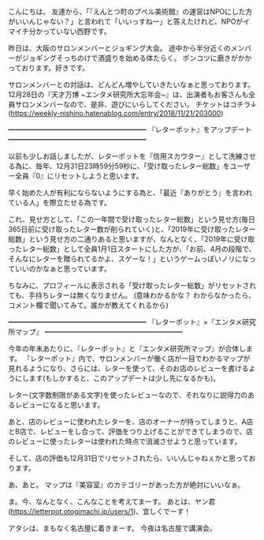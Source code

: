こんにちは。
友達から、「『えんとつ町のプペル美術館』の運営はNPOにした方がいいんじゃない？」と言われて「いいっすねー」と答えたけれど、NPOがイマイチ分かっていない西野です。

昨日は、大阪のサロンメンバーとジョギング大会。
途中から半分近くのメンバーがジョギングそっちのけで酒盛りを始める体たらく。
ポンコツに磨きがかかっております。好きです。

サロンメンバーとの対話は、どんどん増やしていきたいなぁと思っております。
12月28日の『天才万博 ~エンタメ研究所大忘年会~』は、出演者もお客さんも全員サロンメンバーなので、是非、遊びにいらしてください。
チケットはコチラ↓
(https://weekly-nishino.hatenablog.com/entry/2018/11/21/203000)

━━━━━━━━━━━━━━━━━━━━
『レターポット』をアップデート
━━━━━━━━━━━━━━━━━━━━

以前も少しお話しましたが、レターポットを『信用スカウター』として洗練させる為に、毎年、12月31日23時59分59秒に、「受け取ったレター総数」をユーザー全員『0』にリセットしようと思います。

早く始めた人が有利にならないようにする為と、「最近『ありがとう』を言われている人」を際立たせる為です。

これ、見せ方として、「この一年間で受け取ったレター総数」という見せ方(毎日365日前に受け取ったレター数が削られていく)と、「2019年に受け取ったレター総数」という見せ方の二通りあると思いますが、なんとなく、「2019年に受け取ったレター総数」として全員1月1日スタートにした方が、「お前、4月の段階で、そんなにレターを贈られてるかよ、スゲーな！」というゲームっぽいノリになっていいのかなぁと思っています。

ちなみに、プロフィールに表示される「受け取ったレター総数」がリセットされても、手持ちレターは無くなりません。
(意味わかるかな？ わからなかったら、コメント欄で聞いてみて。誰かが教えてくれるから)

━━━━━━━━━━━━━━━━━━━━
『レターポット』×『エンタメ研究所マップ』
━━━━━━━━━━━━━━━━━━━━

今年の年末あたりに、『レターポット』と『エンタメ研究所マップ』が合体します。
『レターポット』内で、サロンメンバーが働く店が一目でわかるマップが見れるようになり、さらには、レターを使って、そのお店のレビューを書けるようにします(もしかすると、このアップデートは少し先になるかも)。

レター(文字数制限がある文字)を使ったレビューなので、それなりに説得力のあるレビューになると思います。

あと、店のレビューに使われたレターを、店のオーナーが持ってしまうと、A店とB店で、レビューをし合って、評価をつり上げることができてしまうので、店のレビューに使ったレターは使われた時点で消滅させようと思っています。

そして、店の評価も12月31日でリセットされたら、いいんじゃねぇかと思っております。

あ、あと。
マップは『美容室』のカテゴリーがあった方が絶対にいいなぁ。

ま。今、なんとなく、こんなことを考えてまーす。
あとは、ヤン君(https://letterpot.otogimachi.jp/users/1)、宜しくでーす！

アタシは、まもなく名古屋に着きまーす。
今夜は名古屋で講演会。
